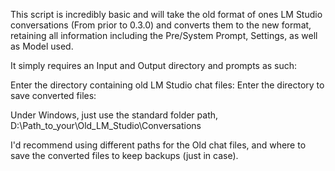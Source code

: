 This script is incredibly basic and will take the old format of ones LM Studio conversations (From prior to 0.3.0) and converts them to the new format, retaining all information including the Pre/System Prompt, Settings, as well as Model used.

It simply requires an Input and Output directory and prompts as such:

Enter the directory containing old LM Studio chat files:
Enter the directory to save converted files:

Under Windows, just use the standard folder path,  D:\Path_to_your\Old_LM_Studio\Conversations

I'd recommend using different paths for the Old chat files, and where to save the converted files to keep backups (just in case).
